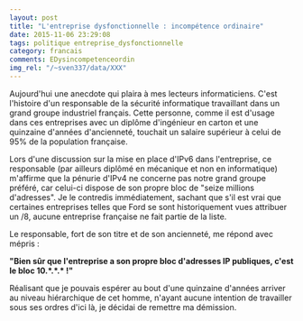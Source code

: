 ```yaml
---
layout: post
title: "L'entreprise dysfonctionnelle : incompétence ordinaire"
date: 2015-11-06 23:29:08
tags: politique entreprise_dysfonctionnelle
category: francais
comments: EDysincompetenceordin
img_rel: "/~sven337/data/XXX"
---
```


Aujourd'hui une anecdote qui plaira à mes lecteurs informaticiens.
C'est l'histoire d'un responsable de la sécurité informatique travaillant dans un grand groupe industriel français. Cette personne, comme il est d'usage dans ces entreprises avec un diplôme d'ingénieur en carton et une quinzaine d'années d'ancienneté, touchait un salaire supérieur à celui de 95% de la population française.

Lors d'une discussion sur la mise en place d'IPv6 dans l'entreprise, ce responsable (par ailleurs diplômé en mécanique et non en informatique) m'affirme que la pénurie d'IPv4 ne concerne pas notre grand groupe préféré, car celui-ci dispose de son propre bloc de "seize millions d'adresses". Je le contredis immédiatement, sachant que s'il est vrai que certaines entreprises telles que Ford se sont historiquement vues attribuer un /8, aucune entreprise française ne fait partie de la liste.

Le responsable, fort de son titre et de son ancienneté, me répond avec mépris :

**"Bien sûr que l'entreprise a son propre bloc d'adresses IP publiques, c'est le bloc 10.\*.\*.\* !"**

Réalisant que je pouvais espérer au bout d'une quinzaine d'années arriver au niveau hiérarchique de cet homme, n'ayant aucune intention de travailler sous ses ordres d'ici là, je décidai de remettre ma démission.
